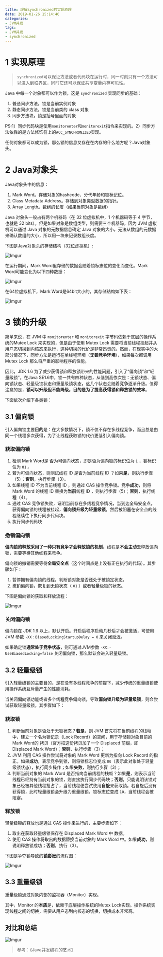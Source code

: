 ```yaml
---
title: 理解synchronized的实现原理
date: 2019-01-26 15:14:46
categories: 
- JVM并发
tags:
- JVM并发
- synchronized
---
```




# 1 实现原理

> `synchronized`可以保证方法或者代码块在运行时，同一时刻只有一个方法可以进入到临界区，同时它还可以保证共享变量内存可见性。



Java 中每一个对象都可以作为锁，这是 `synchronized` 实现同步的基础：

1. 普通同步方法，锁是当前实例对象
2. 静态同步方法，锁是当前类的 class 对象
3. 同步方法块，锁是括号里面的对象

PS:1）同步代码块是使用`monitorenter`和`monitorexit`指令来实现的。2）同步方法依靠的是方法修饰符上的`ACC_SYNCHRONIZED`实现。



任何对象都可以成为锁，那么锁的信息又存在在内存的什么地方呢？Java对象头。



# 2 Java对象头

Java对象头中的信息：

1. Mark Word。存储对象的hashcode、分代年龄和锁标记位。
2. Class Metadata Address。存储到对象类型数据的指针。
3. Array Length。数组的长度（如果当前对象是数组）



Java 对象头一般占有两个机器码（在 32 位虚拟机中，1 个机器码等于 4 字节，也就是 32 bits）。但是如果对象是数组类型，则需要三个机器码，因为 JVM 虚拟机可以通过 Java 对象的元数据信息确定 Java 对象的大小，无法从数组的元数据来确认数组的大小，所以用一块来记录数组长度。

下图是Java对象头的存储结构（32位虚拟机）:

![Imgur](https://i.imgur.com/eDesOCQ.png)



在运行期间，Mark Word里存储的数据会随着锁标志位的变化而变化。Mark Word可能变化为以下四种数据：

![Imgur](https://i.imgur.com/9O87S1I.png)



在64位虚拟机下，Mark Word是64bit大小的，其存储结构如下表：

![Imgur](https://i.imgur.com/efQh3xN.png)





# 3 锁的升级

简单来说，在 JVM 中 `monitorenter` 和 `monitorexit` 字节码依赖于底层的操作系统的Mutex Lock 来实现的，但是由于使用 Mutex Lock 需要将当前线程挂起并从用户态切换到内核态来执行，这种切换的代价是非常昂贵的。然而，在现实中的大部分情况下，同步方法是运行在单线程环境（**无锁竞争环境**），如果每次都调用 Mutex Lock 那么将严重的影响程序的性能。



因此，JDK 1.6 为了减少获得锁和释放锁带来的性能问题，引入了“偏向锁”和“轻量级锁”。在Java SE1.6中，锁一共有四种状态，从低到高依次是：无锁状态、偏向锁状态、轻量级锁状态和重量级锁状态，这几个状态会随着竞争逐渐升级。值得注意的是，**锁可以升级但不能降级，目的是为了提高获得锁和释放锁的效率**。



下面依次介绍下各类锁：



## 3.1 偏向锁

引入偏向锁主要**目的**是：在大多数情况下，锁不仅不存在多线程竞争，而且总是由同一个线程多次获得，为了让线程获取锁的代价更低引入偏向锁。



### 获取偏向锁

1. 检测 Mark Word是 否为可偏向状态，即是否为偏向锁的标识位为 `1` ，锁标识位为 `01` 。
2. 若为可偏向状态，则测试线程 ID 是否为当前线程 ID ？如果**是**，则执行步骤（5）；**否则**，执行步骤（3）。
3. 如果线程 ID 不为当前线程 ID ，则通过 CAS 操作竞争锁。竞争**成功**，则将 Mark Word 的线程 ID 替换为**当前**线程 ID ，则执行步骤（5）；**否则**，执行线程（4）。
4. 通过 CAS 竞争锁失败，证明当前存在多线程竞争情况，当到达全局安全点，获得偏向锁的线程被挂起，**偏向锁升级为轻量级锁**，然后被阻塞在安全点的线程继续往下执行同步代码块。
5. 执行同步代码块



### 撤销偏向锁

**偏向锁的释放采用了一种只有竞争才会释放锁的机制**，线程是**不会主动**去释放偏向锁，需要等待其他线程来竞争。

偏向锁的撤销需要等待**全局安全点**（这个时间点是上没有正在执行的代码）。其步骤如下：

1. 暂停拥有偏向锁的线程，判断锁对象是否还处于被锁定状态。
2. 撤销偏向锁，恢复到无锁状态（ `01` ）或者轻量级锁的状态。



下图是偏向锁的获取和释放流程：

![Imgur](https://i.imgur.com/kP95fre.png)



### 关闭偏向锁

偏向锁在 JDK 1.6 以上，默认开启。开启后程序启动几秒后才会被激活，可使用 JVM 参数 `-XX：BiasedLockingStartupDelay = 0` 来关闭延迟。

如果确定锁**通常处于竞争状态**，则可通过JVM参数 `-XX:-UseBiasedLocking=false` 关闭偏向锁，那么默认会进入轻量级锁。



## 3.2 轻量级锁

引入轻量级锁的主要目的，是在没有多线程竞争的前提下，减少传统的重量级锁使用操作系统互斥量产生的性能消耗。

当关闭偏向锁功能或者多个线程竞争偏向锁，导致**偏向锁升级为轻量级锁**，则会尝试获取轻量级锁，其步骤如下：

### 获取锁

1. 判断当前对象是否处于无锁状态？**若是**，则 JVM 首先将在当前线程的栈帧中，建立一个名为锁记录（Lock Record）的空间，用于存储锁对象目前的 Mark Word的 拷贝（官方把这份拷贝加了一个 Displaced 前缀，即 Displaced Mark Word）；**否则**，执行步骤（3）；
2. JVM 利用 CAS 操作尝试将对象的 Mark Word 更新为指向 Lock Record 的指正。如果**成功**，表示竞争到锁，则将锁标志位变成 `00`（表示此对象处于轻量级锁状态），执行同步操作；如果**失败**，则执行步骤（3）；
3. 判断当前对象的 Mark Word 是否指向当前线程的栈帧？如果**是**，则表示当前线程已经持有当前对象的锁，则直接执行同步代码块；**否则**，只能说明该锁对象已经被其他线程抢占了，当前线程便尝试使用**自旋**来获取锁。若自旋后没有获得锁，此时轻量级锁会升级为重量级锁，锁标志位变成 `10`，当前线程会被阻塞。

### 释放锁

轻量级锁的释放也是通过 CAS 操作来进行的，主要步骤如下：

1. 取出在获取轻量级锁保存在 Displaced Mark Word 中 数据。
2. 使用 CAS 操作将取出的数据替换当前对象的 Mark Word 中。如果**成功**，则说明释放锁成功；**否则**，执行（3）。



下图是争夺锁导致的**锁膨胀**的流程图：

![Imgur](https://i.imgur.com/CD3kdx7.png)



## 3.3 重量级锁

重量级锁通过对象内部的监视器（Monitor）实现。

其中，Monitor 的**本质**是，依赖于底层操作系统的Mutex Lock实现。操作系统实现线程之间的切换，需要从用户态到内核态的切换，切换成本非常高。



## 对比和总结

![Imgur](https://i.imgur.com/BB4ktPh.png)



> 参考：《Java并发编程的艺术》

